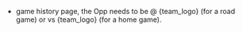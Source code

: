 - game history page, the Opp needs to be @ {team_logo} (for a road game) or vs {team_logo} (for a home game).